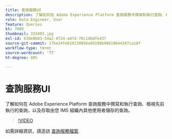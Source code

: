 ```yaml
---
title: 查詢服務UI
description: 了解如何在 Adobe Experience Platform 查詢服務中撰寫和執行查詢、檢視先前執行的查詢，以及存取由您 IMS 組織內其他使用者儲存的查詢。
role: Data Engineer, User
feature: Queries
kt: 7680
thumbnail: 333403.jpg
exl-id: 63de8b83-5da2-4f24-a47d-70c14bdfe437
source-git-commit: 17be24fe619139056a69190b98610644387ca18f
workflow-type: tm+mt
source-wordcount: '77'
ht-degree: 80%

---
```


# 查詢服務UI

了解如何在 Adobe Experience Platform 查詢服務中撰寫和執行查詢、檢視先前執行的查詢，以及存取由您 IMS 組織內其他使用者儲存的查詢。

>[!VIDEO](https://video.tv.adobe.com/v/333403?quality=12&learn=on)

如需詳細資訊，請造訪 [查詢服務檔案](https://experienceleague.adobe.com/docs/experience-platform/query/home.html?lang=zh-Hant).
